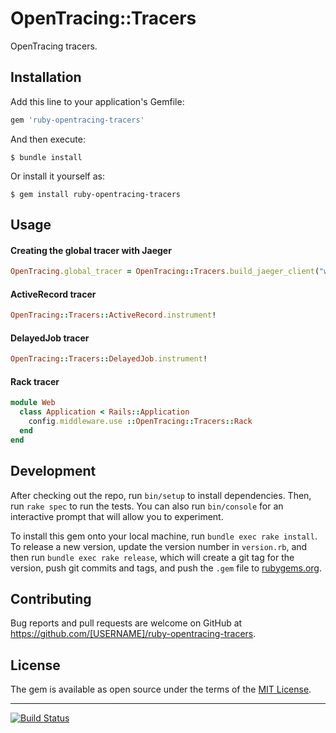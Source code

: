 # OpenTracing::Tracers

OpenTracing tracers.


## Installation

Add this line to your application's Gemfile:

```ruby
gem 'ruby-opentracing-tracers'
```

And then execute:

```
$ bundle install
```

Or install it yourself as:

```
$ gem install ruby-opentracing-tracers
```


## Usage

#### Creating the global tracer with Jaeger

```ruby
OpenTracing.global_tracer = OpenTracing::Tracers.build_jaeger_client("web")
```


#### ActiveRecord tracer

```ruby
OpenTracing::Tracers::ActiveRecord.instrument!
```


#### DelayedJob tracer

```ruby
OpenTracing::Tracers::DelayedJob.instrument!
```


#### Rack tracer

```ruby
module Web
  class Application < Rails::Application
    config.middleware.use ::OpenTracing::Tracers::Rack
  end
end
```


## Development

After checking out the repo, run `bin/setup` to install dependencies. Then, run
`rake spec` to run the tests. You can also run `bin/console` for an interactive
prompt that will allow you to experiment.

To install this gem onto your local machine, run `bundle exec rake install`. To
release a new version, update the version number in `version.rb`, and then run
`bundle exec rake release`, which will create a git tag for the version, push
git commits and tags, and push the `.gem` file to
[rubygems.org](https://rubygems.org).

## Contributing

Bug reports and pull requests are welcome on GitHub at
https://github.com/[USERNAME]/ruby-opentracing-tracers.


## License

The gem is available as open source under the terms of the [MIT
License](https://opensource.org/licenses/MIT).

---

[![Build Status](https://travis-ci.org/minond/ruby-opentracing-tracers.svg?branch=master)](https://travis-ci.org/minond/ruby-opentracing-tracers)
